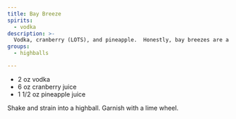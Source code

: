 ```yaml
---
title: Bay Breeze
spirits:
  - vodka
description: >-
  Vodka, cranberry (LOTS), and pineapple.  Honestly, bay breezes are a lot chillier than you'd think.
groups:
  - highballs

---
```


- 2 oz vodka
- 6 oz cranberry juice
- 1 1/2 oz pineapple juice

Shake and strain into a highball.  Garnish with a lime wheel.